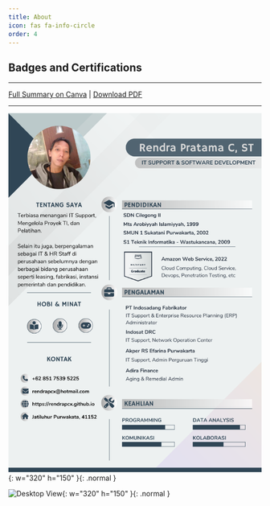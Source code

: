 ```yaml
---
title: About
icon: fas fa-info-circle
order: 4
---
```


## Badges and Certifications
<div data-iframe-width="150" data-iframe-height="270" data-share-badge-id="79832c55-8c26-42f8-affb-2c68d907d1fe" data-share-badge-host="https://www.credly.com"></div><script type="text/javascript" async src="//cdn.credly.com/assets/utilities/embed.js"></script>

---

[Full Summary on Canva](https://www.canva.com/design/DAFdJvpoXq4/nqpdOcLBQXe4PG33iyJXxw/edit?utm_content=DAFdJvpoXq4&utm_campaign=designshare&utm_medium=link2&utm_source=sharebutton) | [Download PDF](/assets/Rendra-Pratama-CV2024.pdf)

--- 

![Desktop View](/assets/Rendra-Pratama-CV2024.png){: w="320" h="150" }{: .normal }


![Desktop View](https://photos.app.goo.gl/bzKnUebrfoHySbnk8){: w="320" h="150" }{: .normal }








